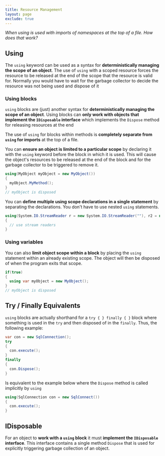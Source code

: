 ```yaml
---
title: Resource Management
layout: page
exclude: true
---
```


*When using is used with imports of namespaces at the top of a file. How does that work?*

## Using

The `using` keyword can be used as a syntax for **deterministically managing the scope of an object**. The use of `using` with a scoped resource forces the resource to be released at the end of the scope that the resource is valid for. Normally you would have to wait for the garbage collector to decide the resource was not being used and dispose of it

### Using blocks

`using` blocks are (just) another syntax for **deterministically managing the scope of an object**. Using blocks can **only work with objects that implement the `IDisposable` interface** which implements the `Dispose` method for releasing resources at the end 

The use of `using` for blocks within methods is **completely separate from `using` for imports** at the top of a file.

You can **ensure an object is limited to a particular scope** by declaring it with the `using` keyword before the block in which it is used. This will cause the object's resources to be released at the end of the block and for the garbage collector to be triggered to remove it.
```csharp
using(MyObject myObject = new MyObject())
{
  myObject.MyMethod();
}
// myObject is disposed
```

You can **define multiple using scope declarations in a single statement** by separating the declarations. You don't have to use nested `using` statements. 
```csharp
using(System.IO.StreamReader r = new System.IO.StreamReader(""), r2 = new System.IO.StreamReader(""))
{
  // use stream readers
}
```

### Using variables

You can also **limit object scope within a block** by placing the `using` statement within an already existing scope. The object will then be disposed of when the program exits that scope.
```csharp
if(true)
{
  using var myObject = new MyObject();
}
// myObject is disposed
```

## Try / Finally Equivalents

`using` blocks are actually shorthand for a `try { } finally { }` block where something is used in the `try` and then disposed of in the `finally`.  Thus, the following example:
```csharp
var con = new SqlConnection();
try
{
  con.execute();
}
finally
{
  con.Dispose();
}
```

Is equivalent to the example below where the `Dispose` method is called implicitly by `using`
```csharp
using(SqlConnection con = new SqlConnect())
{
  con.execute();
}
```

## IDisposable

For an object to **work with a `using` block** it must **implement the `IDisposable` interface**. This interface contains a single method `Dispose` that is used for explicitly triggering garbage collection of an object.


<!--stackedit_data:
eyJoaXN0b3J5IjpbNDQ3NzU0MzcwLDE1MzE2NTQyMzddfQ==
-->